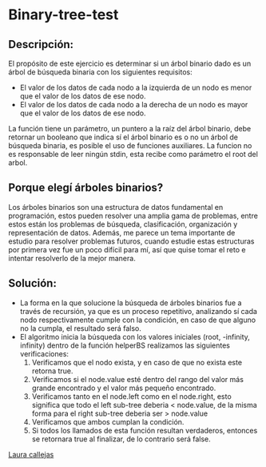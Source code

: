 # Binary-tree-test

## Descripción:

El propósito de este ejercicio es determinar si un árbol binario dado es un árbol de búsqueda binaria con los siguientes requisitos:

- El valor de los datos de cada nodo a la izquierda de un nodo es menor que el valor de los datos de ese nodo.
- El valor de los datos de cada nodo a la derecha de un nodo es mayor que el valor de los datos de ese nodo.

La función tiene un parámetro, un puntero a la raíz del árbol binario, debe retornar un booleano que indica sí el árbol binario es o no un árbol de búsqueda binaria, es posible el uso de funciones auxiliares.
La funcion no es responsable de leer ningún stdin, esta recibe como parámetro el root del arbol.

## Porque elegí árboles binarios?

Los árboles binarios son una estructura de datos fundamental en programación, estos pueden resolver una amplia gama de problemas, entre estos están los problemas de búsqueda, clasificación, organización y representación de datos.
Además, me parece un tema importante de estudio para resolver problemas futuros, cuando estudie estas estructuras por primera vez fue un poco difícil para mí, así que quise tomar el reto e intentar resolverlo de la mejor manera.

## Solución:


- La forma en la que solucione la búsqueda de árboles binarios fue a través de recursión, ya que es un proceso repetitivo, analizando sí cada nodo respectivamente cumple con la condición, en caso de que alguno no la cumpla, el resultado será falso.
- El algoritmo inicia la búsqueda con los valores iniciales (root, -infinity, infinity)
  dentro de la función helperBS realizamos las siguientes verificaciones: 
  1. Verificamos que el nodo exista, y en caso de que no exista este retorna true. 
  2. Verificamos si el node.value esté dentro del rango del valor más grande encontrado y el valor más pequeño encontrado. 
  3. Verificamos tanto en el node.left como en el node.right, esto significa que todo el left sub-tree deberia < node.value, de la misma forma para el right sub-tree deberia ser > node.value 
  4. Verificamos que ambos cumplan la condición. 
  5. Si todos los llamados de esta función resultan verdaderos, entonces se retornara true al finalizar, de lo contrario será false.

[Laura callejas](https://www.linkedin.com/in/laurajcb/)
